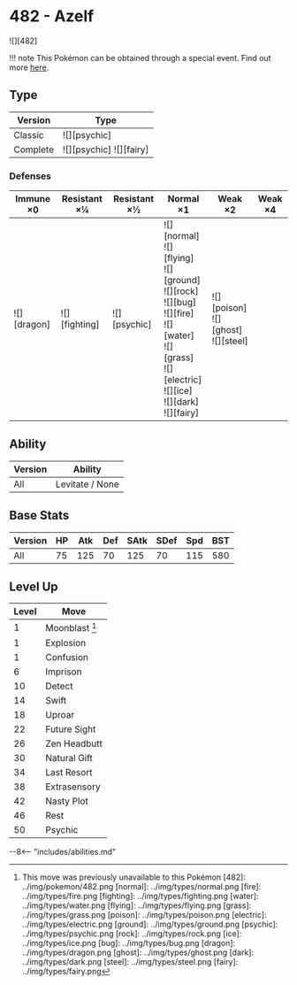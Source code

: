 # 482 - Azelf
![][482]

!!! note
    This Pokémon can be obtained through a special event. Find out more [here](../../special_events/#azelf).

## Type

Version  | Type
---      | ---
Classic  | ![][psychic]
Complete | ![][psychic]  ![][fairy]

### Defenses

Immune ×0       | Resistant ×¼      | Resistant ×½     | Normal ×1                                                                                                                                                               | Weak ×2                                     | Weak ×4
---             | ---               | ---              | ---                                                                                                                                                                     | ---                                         | ---
![][dragon]<br> | ![][fighting]<br> | ![][psychic]<br> | ![][normal]<br>![][flying]<br>![][ground]<br>![][rock]<br>![][bug]<br>![][fire]<br>![][water]<br>![][grass]<br>![][electric]<br>![][ice]<br>![][dark]<br>![][fairy]<br> | ![][poison]<br>![][ghost]<br>![][steel]<br> | &nbsp;

## Ability

Version | Ability
---     | ---
All     | Levitate / None

## Base Stats

Version | HP  | Atk | Def | SAtk | SDef | Spd | BST
---     | --- | --- | --- | ---  | ---  | --- | ---
All     | 75  | 125 | 70  | 125  | 70   | 115 | 580

## Level Up

Level | Move
---   | ---
1     | Moonblast [^1]
1     | Explosion
1     | Confusion
6     | Imprison
10    | Detect
14    | Swift
18    | Uproar
22    | Future Sight
26    | Zen Headbutt
30    | Natural Gift
34    | Last Resort
38    | Extrasensory
42    | Nasty Plot
46    | Rest
50    | Psychic


--8<-- "includes/abilities.md"

[^1]: This move was previously unavailable to this Pokémon
[482]: ../img/pokemon/482.png
[normal]: ../img/types/normal.png
[fire]: ../img/types/fire.png
[fighting]: ../img/types/fighting.png
[water]: ../img/types/water.png
[flying]: ../img/types/flying.png
[grass]: ../img/types/grass.png
[poison]: ../img/types/poison.png
[electric]: ../img/types/electric.png
[ground]: ../img/types/ground.png
[psychic]: ../img/types/psychic.png
[rock]: ../img/types/rock.png
[ice]: ../img/types/ice.png
[bug]: ../img/types/bug.png
[dragon]: ../img/types/dragon.png
[ghost]: ../img/types/ghost.png
[dark]: ../img/types/dark.png
[steel]: ../img/types/steel.png
[fairy]: ../img/types/fairy.png
